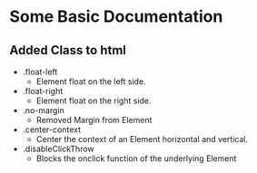 # Some Basic Documentation

## Added Class to html

* .float-left
  * Element float on the left side.
* .float-right
  * Element float on the right side.
* .no-margin 
  * Removed Margin from Element
* .center-context
  * Center the context of an Element horizontal and vertical.
* .disableClickThrow
  * Blocks the onclick function of the underlying Element